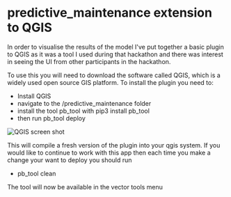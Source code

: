 # predictive_maintenance extension to QGIS
In order to visualise the results of the model I've put together a basic plugin to QGIS as it was a tool I used during that hackathon and there was interest in seeing the UI from other participants in the hackathon.

To use this you will need to download the software called QGIS, which is a widely used open source GIS platform. 
To install the plugin you need to:

- Install QGIS
- navigate to the /predictive_maintenance folder
- install the tool pb_tool with pip3 install pb_tool
- then run pb_tool deploy

![QGIS screen shot](.horizonDataView.png)

This will compile a fresh version of the plugin into your qgis system. If you would like to continue to work with this app then each time you make a change your want to deploy you should run 
- pb_tool clean

The tool will now be available in the vector tools menu